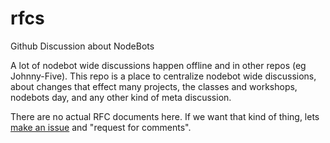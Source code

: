 # rfcs
Github Discussion about NodeBots

A lot of nodebot wide discussions happen offline and in other repos (eg Johnny-Five). This repo is a place to centralize nodebot wide discussions, about changes that effect many projects, the classes and workshops, nodebots day, and any other kind of meta discussion.

There are no actual RFC documents here. If we want that kind of thing, lets [make an issue](https://github.com/nodebots/rfcs/issues/new) and "request for comments".
